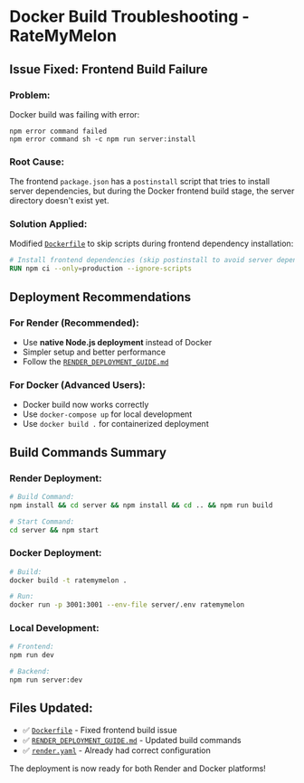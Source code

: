 # Docker Build Troubleshooting - RateMyMelon

## Issue Fixed: Frontend Build Failure

### Problem:
Docker build was failing with error:
```
npm error command failed
npm error command sh -c npm run server:install
```

### Root Cause:
The frontend `package.json` has a `postinstall` script that tries to install server dependencies, but during the Docker frontend build stage, the server directory doesn't exist yet.

### Solution Applied:
Modified [`Dockerfile`](Dockerfile:11) to skip scripts during frontend dependency installation:
```dockerfile
# Install frontend dependencies (skip postinstall to avoid server dependency issues)
RUN npm ci --only=production --ignore-scripts
```

## Deployment Recommendations

### For Render (Recommended):
- Use **native Node.js deployment** instead of Docker
- Simpler setup and better performance
- Follow the [`RENDER_DEPLOYMENT_GUIDE.md`](RENDER_DEPLOYMENT_GUIDE.md)

### For Docker (Advanced Users):
- Docker build now works correctly
- Use `docker-compose up` for local development
- Use `docker build .` for containerized deployment

## Build Commands Summary

### Render Deployment:
```bash
# Build Command:
npm install && cd server && npm install && cd .. && npm run build

# Start Command:
cd server && npm start
```

### Docker Deployment:
```bash
# Build:
docker build -t ratemymelon .

# Run:
docker run -p 3001:3001 --env-file server/.env ratemymelon
```

### Local Development:
```bash
# Frontend:
npm run dev

# Backend:
npm run server:dev
```

## Files Updated:
- ✅ [`Dockerfile`](Dockerfile) - Fixed frontend build issue
- ✅ [`RENDER_DEPLOYMENT_GUIDE.md`](RENDER_DEPLOYMENT_GUIDE.md) - Updated build commands
- ✅ [`render.yaml`](render.yaml) - Already had correct configuration

The deployment is now ready for both Render and Docker platforms!